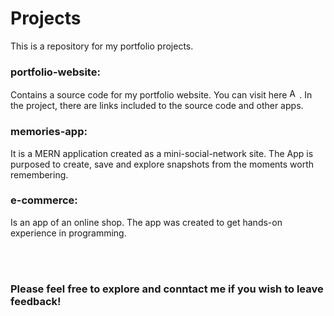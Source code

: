 # Projects

This is a repository for my portfolio projects. 

### portfolio-website: 

Contains a source code for my portfolio website. You can visit here [<img alt="App" width="16px" src="https://www.seekpng.com/png/detail/154-1545314_portfolio-icon-sales.png" />][portfolio].
In the project, there are links included to the source code and other apps.

### memories-app:

It is a MERN application created as a mini-social-network site. The App is purposed to create, save and explore snapshots from the moments worth remembering.

### e-commerce:

Is an app of an online shop. The app was created to get hands-on experience in programming. 

<br />
<br />

### Please feel free to explore and conntact me if you wish to leave feedback!


[portfolio]: https://piotrkwiatkowski.netlify.app
